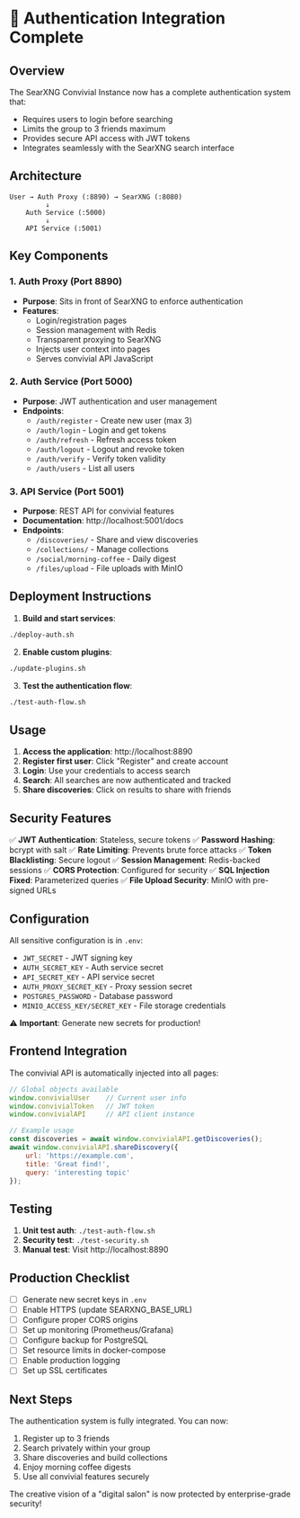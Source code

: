 # 🔐 Authentication Integration Complete

## Overview

The SearXNG Convivial Instance now has a complete authentication system that:
- Requires users to login before searching
- Limits the group to 3 friends maximum
- Provides secure API access with JWT tokens
- Integrates seamlessly with the SearXNG search interface

## Architecture

```
User → Auth Proxy (:8890) → SearXNG (:8080)
         ↓
    Auth Service (:5000)
         ↓
    API Service (:5001)
```

## Key Components

### 1. Auth Proxy (Port 8890)
- **Purpose**: Sits in front of SearXNG to enforce authentication
- **Features**:
  - Login/registration pages
  - Session management with Redis
  - Transparent proxying to SearXNG
  - Injects user context into pages
  - Serves convivial API JavaScript

### 2. Auth Service (Port 5000)
- **Purpose**: JWT authentication and user management
- **Endpoints**:
  - `/auth/register` - Create new user (max 3)
  - `/auth/login` - Login and get tokens
  - `/auth/refresh` - Refresh access token
  - `/auth/logout` - Logout and revoke token
  - `/auth/verify` - Verify token validity
  - `/auth/users` - List all users

### 3. API Service (Port 5001)
- **Purpose**: REST API for convivial features
- **Documentation**: http://localhost:5001/docs
- **Endpoints**:
  - `/discoveries/` - Share and view discoveries
  - `/collections/` - Manage collections
  - `/social/morning-coffee` - Daily digest
  - `/files/upload` - File uploads with MinIO

## Deployment Instructions

1. **Build and start services**:
```bash
./deploy-auth.sh
```

2. **Enable custom plugins**:
```bash
./update-plugins.sh
```

3. **Test the authentication flow**:
```bash
./test-auth-flow.sh
```

## Usage

1. **Access the application**: http://localhost:8890
2. **Register first user**: Click "Register" and create account
3. **Login**: Use your credentials to access search
4. **Search**: All searches are now authenticated and tracked
5. **Share discoveries**: Click on results to share with friends

## Security Features

✅ **JWT Authentication**: Stateless, secure tokens
✅ **Password Hashing**: bcrypt with salt
✅ **Rate Limiting**: Prevents brute force attacks
✅ **Token Blacklisting**: Secure logout
✅ **Session Management**: Redis-backed sessions
✅ **CORS Protection**: Configured for security
✅ **SQL Injection Fixed**: Parameterized queries
✅ **File Upload Security**: MinIO with pre-signed URLs

## Configuration

All sensitive configuration is in `.env`:
- `JWT_SECRET` - JWT signing key
- `AUTH_SECRET_KEY` - Auth service secret
- `API_SECRET_KEY` - API service secret
- `AUTH_PROXY_SECRET_KEY` - Proxy session secret
- `POSTGRES_PASSWORD` - Database password
- `MINIO_ACCESS_KEY/SECRET_KEY` - File storage credentials

⚠️ **Important**: Generate new secrets for production!

## Frontend Integration

The convivial API is automatically injected into all pages:

```javascript
// Global objects available
window.convivialUser    // Current user info
window.convivialToken   // JWT token
window.convivialAPI     // API client instance

// Example usage
const discoveries = await window.convivialAPI.getDiscoveries();
await window.convivialAPI.shareDiscovery({
    url: 'https://example.com',
    title: 'Great find!',
    query: 'interesting topic'
});
```

## Testing

1. **Unit test auth**: `./test-auth-flow.sh`
2. **Security test**: `./test-security.sh`
3. **Manual test**: Visit http://localhost:8890

## Production Checklist

- [ ] Generate new secret keys in `.env`
- [ ] Enable HTTPS (update SEARXNG_BASE_URL)
- [ ] Configure proper CORS origins
- [ ] Set up monitoring (Prometheus/Grafana)
- [ ] Configure backup for PostgreSQL
- [ ] Set resource limits in docker-compose
- [ ] Enable production logging
- [ ] Set up SSL certificates

## Next Steps

The authentication system is fully integrated. You can now:
1. Register up to 3 friends
2. Search privately within your group
3. Share discoveries and build collections
4. Enjoy morning coffee digests
5. Use all convivial features securely

The creative vision of a "digital salon" is now protected by enterprise-grade security!